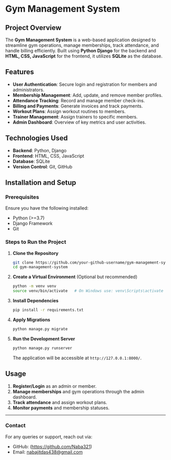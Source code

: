 # Gym Management System

## Project Overview
The **Gym Management System** is a web-based application designed to streamline gym operations, manage memberships, track attendance, and handle billing efficiently. Built using **Python Django** for the backend and **HTML, CSS, JavaScript** for the frontend, it utilizes **SQLite** as the database.

## Features
- **User Authentication**: Secure login and registration for members and administrators.
- **Membership Management**: Add, update, and remove member profiles.
- **Attendance Tracking**: Record and manage member check-ins.
- **Billing and Payments**: Generate invoices and track payments.
- **Workout Plans**: Assign workout routines to members.
- **Trainer Management**: Assign trainers to specific members.
- **Admin Dashboard**: Overview of key metrics and user activities.

## Technologies Used
- **Backend**: Python, Django
- **Frontend**: HTML, CSS, JavaScript
- **Database**: SQLite
- **Version Control**: Git, GitHub

## Installation and Setup
### Prerequisites
Ensure you have the following installed:
- Python (>=3.7)
- Django Framework
- Git

### Steps to Run the Project
1. **Clone the Repository**
   ```bash
   git clone https://github.com/your-github-username/gym-management-system.git
   cd gym-management-system
   ```

2. **Create a Virtual Environment** (Optional but recommended)
   ```bash
   python -m venv venv
   source venv/bin/activate   # On Windows use: venv\Scripts\activate
   ```

3. **Install Dependencies**
   ```bash
   pip install -r requirements.txt
   ```

4. **Apply Migrations**
   ```bash
   python manage.py migrate
   ```

5. **Run the Development Server**
   ```bash
   python manage.py runserver
   ```
   The application will be accessible at `http://127.0.0.1:8000/`.

## Usage
1. **Register/Login** as an admin or member.
2. **Manage memberships** and gym operations through the admin dashboard.
3. **Track attendance** and assign workout plans.
4. **Monitor payments** and membership statuses.

---
### Contact
For any queries or support, reach out via:
- GitHub: (https://github.com/Naba321)
- Email: nabajitdas438@gmail.com

